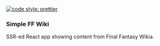 [![code style: prettier](https://img.shields.io/badge/code_style-prettier-ff69b4.svg?style=flat-square)](https://github.com/prettier/prettier)

### Simple FF Wiki

SSR-ed React app showing content from Final Fantasy Wikia.
